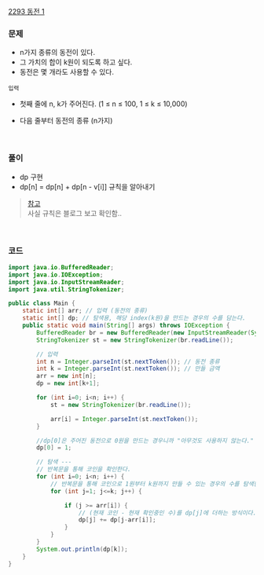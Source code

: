 [2293 동전 1](https://www.acmicpc.net/problem/2293)

### 문제
+ n가지 종류의 동전이 있다.
+  그 가치의 합이 k원이 되도록 하고 싶다.
+   동전은 몇 개라도 사용할 수 있다.

`입력` <br>
+ 첫째 줄에 n, k가 주어진다. (1 ≤ n ≤ 100, 1 ≤ k ≤ 10,000)
+ 다음 줄부터 동전의 종류 (n가지)

  <br>
  
### 풀이
+ dp 구현
+ dp[n] = dp[n] + dp[n - v[i]] 규칙을 알아내기
> [참고](https://velog.io/@jxlhe46/%EB%B0%B1%EC%A4%80-2293%EB%B2%88.-%EB%8F%99%EC%A0%84-1-bfi120m5) <br>
> 사실 규칙은 블로그 보고 확인함..

<br>

### 코드
```java
import java.io.BufferedReader;
import java.io.IOException;
import java.io.InputStreamReader;
import java.util.StringTokenizer;

public class Main {
    static int[] arr; // 입력 (동전의 종류)
    static int[] dp; // 탐색용, 해당 index(k원)을 만드는 경우의 수를 담는다.
    public static void main(String[] args) throws IOException {
        BufferedReader br = new BufferedReader(new InputStreamReader(System.in));
        StringTokenizer st = new StringTokenizer(br.readLine());

        // 입력
        int n = Integer.parseInt(st.nextToken()); // 동전 종류
        int k = Integer.parseInt(st.nextToken()); // 만들 금액
        arr = new int[n];
        dp = new int[k+1];

        for (int i=0; i<n; i++) {
            st = new StringTokenizer(br.readLine());

            arr[i] = Integer.parseInt(st.nextToken());
        }

        //dp[0]은 주어진 동전으로 0원을 만드는 경우니까 "아무것도 사용하지 않는다." -> 1이다.
        dp[0] = 1;

        // 탐색 ---
        // 반복문을 통해 코인을 확인한다.
        for (int i=0; i<n; i++) {
            // 반복문을 통해 코인으로 1원부터 k원까지 만들 수 있는 경우의 수를 탐색한다.
            for (int j=1; j<=k; j++) {

                if (j >= arr[i]) {
                    // (현재 코인 - 현재 확인중인 수)를 dp[j]에 더하는 방식이다.
                    dp[j] += dp[j-arr[i]];
                }
            }
        }
        System.out.println(dp[k]);
    }
}
```
